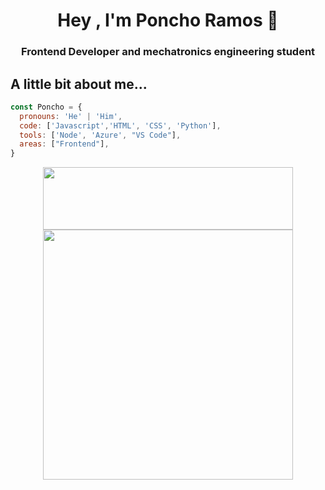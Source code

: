 <h1 align="center">Hey , I'm Poncho Ramos 👋</h1>
<h3 align="center">Frontend Developer and mechatronics engineering student</h3>

## A little bit about me...

```javascript
const Poncho = {
  pronouns: 'He' | 'Him',
  code: ['Javascript','HTML', 'CSS', 'Python'], 
  tools: ['Node', 'Azure', "VS Code"],
  areas: ["Frontend"],
}
```
<div align="center">
  <a href="https://github.com/alfonso-ramos">
    <img height="100em" width="400em" src="https://github-readme-stats.vercel.app/api?username=alfonso-ramos&show_icons=true&theme=tokyonight"/>
        <img h width="400em" src="https://github-readme-stats.vercel.app/api/top-langs/?username=alfonso-ramos&layout=compact&theme=tokyonight"/>
</div>
